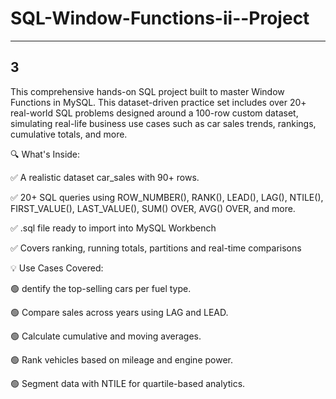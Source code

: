 # SQL-Window-Functions-ii--Project
---
3
---

This comprehensive hands-on SQL project built to master Window Functions in MySQL. This dataset-driven practice set includes over 20+ real-world SQL problems designed around a 100-row custom dataset, simulating real-life business use cases such as car sales trends, rankings, cumulative totals, and more.



🔍 What's Inside:

✅ A realistic dataset car_sales with 90+ rows.

✅ 20+ SQL queries using ROW_NUMBER(), RANK(), LEAD(), LAG(), NTILE(), FIRST_VALUE(), LAST_VALUE(), SUM() OVER, AVG() OVER, and more.

✅ .sql file ready to import into MySQL Workbench

✅ Covers ranking, running totals, partitions and real-time comparisons




💡 Use Cases Covered:

🟢 dentify the top-selling cars per fuel type.

🟢 Compare sales across years using LAG and LEAD.

🟢 Calculate cumulative and moving averages.

🟢 Rank vehicles based on mileage and engine power.

🟢 Segment data with NTILE for quartile-based analytics.

